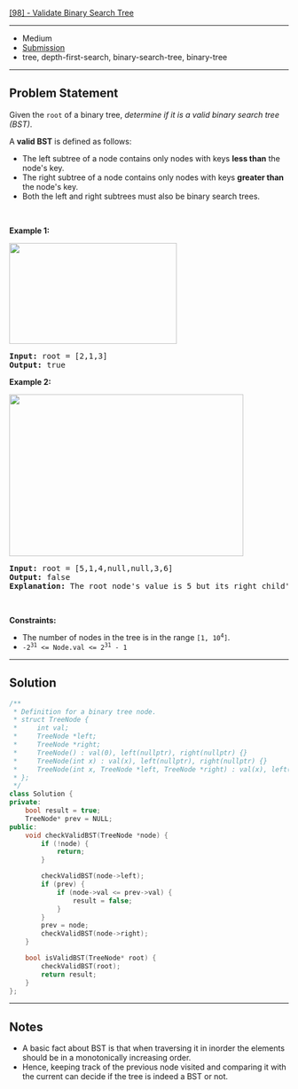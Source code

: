 [[98] - Validate Binary Search Tree](https://leetcode.com/problems/validate-binary-search-tree)

---

- Medium
- [Submission](https://leetcode.com/problems/validate-binary-search-tree/submissions/986106761/)
- tree, depth-first-search, binary-search-tree, binary-tree

---

## Problem Statement

<p>Given the <code>root</code> of a binary tree, <em>determine if it is a valid binary search tree (BST)</em>.</p>

<p>A <strong>valid BST</strong> is defined as follows:</p>

<ul>
	<li>The left <span data-keyword="subtree">subtree</span> of a node contains only nodes with keys <strong>less than</strong> the node&#39;s key.</li>
	<li>The right subtree of a node contains only nodes with keys <strong>greater than</strong> the node&#39;s key.</li>
	<li>Both the left and right subtrees must also be binary search trees.</li>
</ul>

<p>&nbsp;</p>
<p><strong class="example">Example 1:</strong></p>
<img alt="" src="https://assets.leetcode.com/uploads/2020/12/01/tree1.jpg" style="width: 302px; height: 182px;" />
<pre>
<strong>Input:</strong> root = [2,1,3]
<strong>Output:</strong> true
</pre>

<p><strong class="example">Example 2:</strong></p>
<img alt="" src="https://assets.leetcode.com/uploads/2020/12/01/tree2.jpg" style="width: 422px; height: 292px;" />
<pre>
<strong>Input:</strong> root = [5,1,4,null,null,3,6]
<strong>Output:</strong> false
<strong>Explanation:</strong> The root node&#39;s value is 5 but its right child&#39;s value is 4.
</pre>

<p>&nbsp;</p>
<p><strong>Constraints:</strong></p>

<ul>
	<li>The number of nodes in the tree is in the range <code>[1, 10<sup>4</sup>]</code>.</li>
	<li><code>-2<sup>31</sup> &lt;= Node.val &lt;= 2<sup>31</sup> - 1</code></li>
</ul>


---

## Solution

```cpp
/**
 * Definition for a binary tree node.
 * struct TreeNode {
 *     int val;
 *     TreeNode *left;
 *     TreeNode *right;
 *     TreeNode() : val(0), left(nullptr), right(nullptr) {}
 *     TreeNode(int x) : val(x), left(nullptr), right(nullptr) {}
 *     TreeNode(int x, TreeNode *left, TreeNode *right) : val(x), left(left), right(right) {}
 * };
 */
class Solution {
private:
    bool result = true;
    TreeNode* prev = NULL;
public:
    void checkValidBST(TreeNode *node) {
        if (!node) {
            return;
        }

        checkValidBST(node->left);
        if (prev) {
            if (node->val <= prev->val) {
                result = false;
            }
        }
        prev = node;
        checkValidBST(node->right);
    }

    bool isValidBST(TreeNode* root) {
        checkValidBST(root);
        return result;
    }
};
```

---

## Notes

- A basic fact about BST is that when traversing it in inorder the elements should be in a monotonically increasing order.
- Hence, keeping track of the previous node visited and comparing it with the current can decide if the tree is indeed a BST or not.
